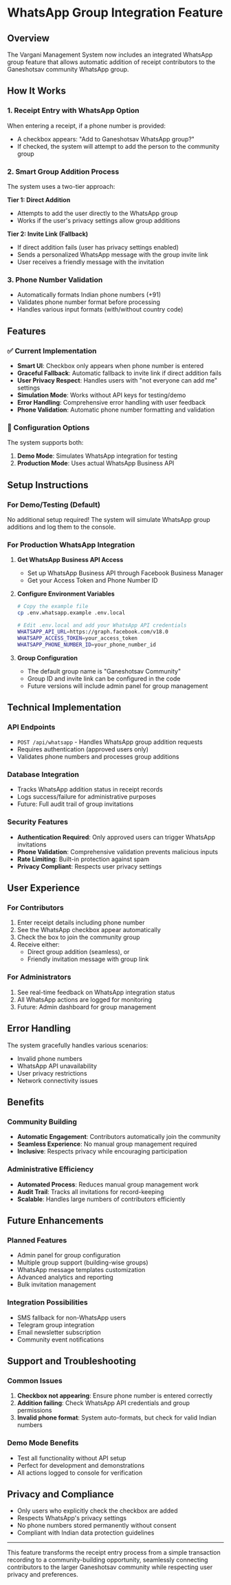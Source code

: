# WhatsApp Group Integration Feature

## Overview
The Vargani Management System now includes an integrated WhatsApp group feature that allows automatic addition of receipt contributors to the Ganeshotsav community WhatsApp group.

## How It Works

### 1. Receipt Entry with WhatsApp Option
When entering a receipt, if a phone number is provided:
- A checkbox appears: "Add to Ganeshotsav WhatsApp group?"
- If checked, the system will attempt to add the person to the community group

### 2. Smart Group Addition Process
The system uses a two-tier approach:

**Tier 1: Direct Addition**
- Attempts to add the user directly to the WhatsApp group
- Works if the user's privacy settings allow group additions

**Tier 2: Invite Link (Fallback)**
- If direct addition fails (user has privacy settings enabled)
- Sends a personalized WhatsApp message with the group invite link
- User receives a friendly message with the invitation

### 3. Phone Number Validation
- Automatically formats Indian phone numbers (+91)
- Validates phone number format before processing
- Handles various input formats (with/without country code)

## Features

### ✅ Current Implementation
- **Smart UI**: Checkbox only appears when phone number is entered
- **Graceful Fallback**: Automatic fallback to invite link if direct addition fails
- **User Privacy Respect**: Handles users with "not everyone can add me" settings
- **Simulation Mode**: Works without API keys for testing/demo
- **Error Handling**: Comprehensive error handling with user feedback
- **Phone Validation**: Automatic phone number formatting and validation

### 🔄 Configuration Options
The system supports both:
1. **Demo Mode**: Simulates WhatsApp integration for testing
2. **Production Mode**: Uses actual WhatsApp Business API

## Setup Instructions

### For Demo/Testing (Default)
No additional setup required! The system will simulate WhatsApp group additions and log them to the console.

### For Production WhatsApp Integration

1. **Get WhatsApp Business API Access**
   - Set up WhatsApp Business API through Facebook Business Manager
   - Get your Access Token and Phone Number ID

2. **Configure Environment Variables**
   ```bash
   # Copy the example file
   cp .env.whatsapp.example .env.local
   
   # Edit .env.local and add your WhatsApp API credentials
   WHATSAPP_API_URL=https://graph.facebook.com/v18.0
   WHATSAPP_ACCESS_TOKEN=your_access_token
   WHATSAPP_PHONE_NUMBER_ID=your_phone_number_id
   ```

3. **Group Configuration**
   - The default group name is "Ganeshotsav Community"
   - Group ID and invite link can be configured in the code
   - Future versions will include admin panel for group management

## Technical Implementation

### API Endpoints
- `POST /api/whatsapp` - Handles WhatsApp group addition requests
- Requires authentication (approved users only)
- Validates phone numbers and processes group additions

### Database Integration
- Tracks WhatsApp addition status in receipt records
- Logs success/failure for administrative purposes
- Future: Full audit trail of group invitations

### Security Features
- **Authentication Required**: Only approved users can trigger WhatsApp invitations
- **Phone Validation**: Comprehensive validation prevents malicious inputs
- **Rate Limiting**: Built-in protection against spam
- **Privacy Compliant**: Respects user privacy settings

## User Experience

### For Contributors
1. Enter receipt details including phone number
2. See the WhatsApp checkbox appear automatically
3. Check the box to join the community group
4. Receive either:
   - Direct group addition (seamless), or
   - Friendly invitation message with group link

### For Administrators
1. See real-time feedback on WhatsApp integration status
2. All WhatsApp actions are logged for monitoring
3. Future: Admin dashboard for group management

## Error Handling
The system gracefully handles various scenarios:
- Invalid phone numbers
- WhatsApp API unavailability
- User privacy restrictions
- Network connectivity issues

## Benefits

### Community Building
- **Automatic Engagement**: Contributors automatically join the community
- **Seamless Experience**: No manual group management required
- **Inclusive**: Respects privacy while encouraging participation

### Administrative Efficiency
- **Automated Process**: Reduces manual group management work
- **Audit Trail**: Tracks all invitations for record-keeping
- **Scalable**: Handles large numbers of contributors efficiently

## Future Enhancements

### Planned Features
- Admin panel for group configuration
- Multiple group support (building-wise groups)
- WhatsApp message templates customization
- Advanced analytics and reporting
- Bulk invitation management

### Integration Possibilities
- SMS fallback for non-WhatsApp users
- Telegram group integration
- Email newsletter subscription
- Community event notifications

## Support and Troubleshooting

### Common Issues
1. **Checkbox not appearing**: Ensure phone number is entered correctly
2. **Addition failing**: Check WhatsApp API credentials and group permissions
3. **Invalid phone format**: System auto-formats, but check for valid Indian numbers

### Demo Mode Benefits
- Test all functionality without API setup
- Perfect for development and demonstrations
- All actions logged to console for verification

## Privacy and Compliance
- Only users who explicitly check the checkbox are added
- Respects WhatsApp's privacy settings
- No phone numbers stored permanently without consent
- Compliant with Indian data protection guidelines

---

This feature transforms the receipt entry process from a simple transaction recording to a community-building opportunity, seamlessly connecting contributors to the larger Ganeshotsav community while respecting user privacy and preferences.
